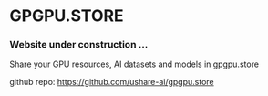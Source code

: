 # GPGPU.STORE

### Website under construction ... 

Share your GPU resources, AI datasets and models in gpgpu.store

github repo: https://github.com/ushare-ai/gpgpu.store
